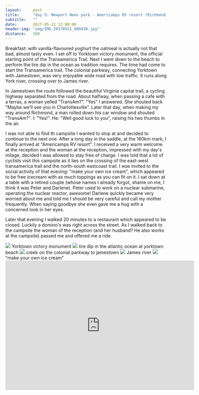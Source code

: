 ```yaml
---
layout:     post
title:      "day 5: Newport News park - Americamps RV resort (Richmond)"
subtitle:   ""
date:       2017-05-21 12:00:00
header-img: "img/IMG_20170521_080438.jpg"
distance:   160
---
```


Breakfast: with vanilla-flavoured yoghurt the oatmeal is actually not that bad, almost tasty even.
I set off to Yorktown victory monument, the official starting point of the Transamerica Trail.
Next I went down to the beach to perform the tire dip in the ocean as tradition requires.
The time had come to start the Transamerica trail.
The colonial parkway, connecting Yorktown with Jamestown, was very enjoyable wide road with low traffic.
It runs along York river, crossing over to James river.

In Jamestown the route followed the beautiful Virginia capital trail, a cycling highway separated from the road.
About halfway, when passing a cafe with a terras, a woman yelled "TransAm?".
"Yes" I answered. She shouted back "Maybe we'll see you in Charlottesville".
Later that day, when making my way around Richmond, a man rolled down his car window and shouted "TransAm?". I: "Yes!". He: "Well good luck to you", raising his two thumbs in the air.

I was not able to find th campsite I wanted to stop at and decided to continue to the next one.
After a long day in the saddle, at the 160km mark, I finally arrived at "Americamps RV resort".
I received a very warm welcome at the reception and the woman at the reception, impressed with my day's milage, decided I was allowed to stay free of charge.
I was told that a lot of cyclists visit this campsite as it lies on the crossing of the east-west transamerica trail and the north-south eastcoast trail.
I was invited to the social activity of that eveving: "make your own ice cream", which appeared to be free icecream with as much toppings as you can fit on it.
I sat down at a table with a retired couple (whose names I already forgot, shame on me, I think it was Peter and Darlene).
Peter used to work on a nuclear submarine, operating the nuclear reactor, awesome!
Darlene quickly became very worried about me and told me I should be very careful and call my mother frequently.
When saying goodbye she even gave me a hug with a concerned look in her eyes.

Later that evening I walked 20 minutes to a restaurant which appeared to be closed.
Luckily a domino's was right across the street.
As I walked back to the campsite the woman of the reception (and her husband? He also works at the campsite) passed me and offered me a ride.

<img src="{{ site.baseurl }}/img/IMG_20170521_075604.jpg">
<span class="caption text-muted">Yorktown victory monument</span>


<img src="{{ site.baseurl }}/img/IMG_20170521_080438.jpg">
<span class="caption text-muted">tire dip in the atlantic ocean at yorktown beach</span>


<img src="{{ site.baseurl }}/img/IMG_20170521_092942.jpg">
<span class="caption text-muted">creek on the colonial parkway to jamestown</span>


<img src="{{ site.baseurl }}/img/IMG_20170521_093800.jpg">
<span class="caption text-muted">James river</span>

<img src="{{ site.baseurl }}/img/IMG_20170521_181648.jpg">
<span class="caption text-muted">"make your own ice cream"</span>


<iframe height='405' width='590' frameborder='0' allowtransparency='true' scrolling='no' src='https://www.strava.com/activities/999557737/embed/aeda5935792f547719caddc93cbe8b09a9081ac6'></iframe>